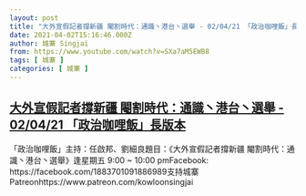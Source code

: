 ```yaml
---
layout: post
title: "大外宣假記者撐新疆 閹割時代：通識丶港台丶選舉 - 02/04/21 「政治咖哩飯」長版本"
date: 2021-04-02T15:16:46.000Z
author: 城寨 Singjai
from: https://www.youtube.com/watch?v=SXa7aM5EWB8
tags: [ 城寨 ]
categories: [ 城寨 ]
---
```

<!--1617376606000-->
[大外宣假記者撐新疆 閹割時代：通識丶港台丶選舉 - 02/04/21 「政治咖哩飯」長版本](https://www.youtube.com/watch?v=SXa7aM5EWB8)
------

<div>
「政治咖哩飯」主持：任啟邦、劉細良題目：《大外宣假記者撐新疆 閹割時代：通識丶港台丶選舉》逢星期五 9:00 ~ 10:00 pmFacebook: https://facebook.com/1883701091886989支持城寨Patreonhttps://www.patreon.com/kowloonsingjai
</div>
